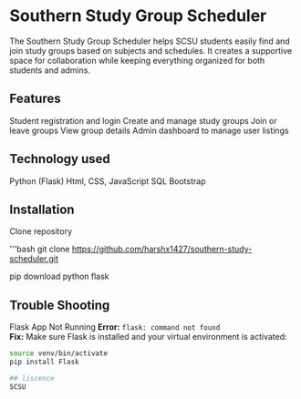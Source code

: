 # Southern Study Group Scheduler

The Southern Study Group Scheduler helps SCSU students easily find and join study groups based on subjects and schedules. It creates a supportive space for collaboration while keeping everything organized for both students and admins.

## Features

Student registration and login
Create and manage study groups
Join or leave groups
View group details
Admin dashboard to manage user listings

## Technology used

Python (Flask)
Html, CSS, JavaScript
SQL
Bootstrap


## Installation

Clone repository

'''bash
git clone https://github.com/harshx1427/southern-study-scheduler.git

pip download python flask


## Trouble Shooting
Flask App Not Running
**Error:** `flask: command not found`  
**Fix:** Make sure Flask is installed and your virtual environment is activated:
```bash
source venv/bin/activate
pip install Flask

## liscence
SCSU
